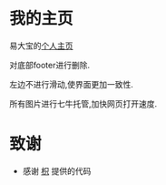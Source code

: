 # 我的主页

易大宝的[个人主页](http://yishangfei.me)

对底部footer进行删除.

左边不进行滑动,使界面更加一致性.

所有图片进行七牛托管,加快网页打开速度.


致谢
====================================
+ 感谢 [枳](http://fiona23.github.io) 提供的代码
